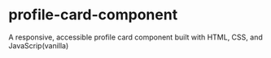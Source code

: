 # profile-card-component
A responsive, accessible profile card component built with HTML, CSS, and JavaScrip(vanilla)
